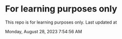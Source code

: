 # For learning purposes only
This repo is for learning purposes only.
Last updated at

Monday, August 28, 2023 7:54:56 AM

